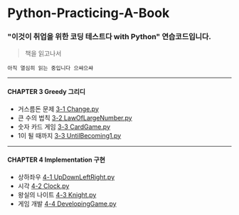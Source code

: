 # Python-Practicing-A-Book
### "이것이 취업을 위한 코딩 테스트다 with Python" 연습코드입니다.
> 책을 읽고나서

    아직 열심히 읽는 중입니다 으쌰으쌰

<hr>

#### CHAPTER 3 Greedy 그리디

* 거스름돈 문제 [3-1 Change.py](/CH3+Greedy/3-1+Change.py)
* 큰 수의 법칙 [3-2 LawOfLargeNumber.py](/CH3+Greedy/3-2+LawOfLargeNumber.py)
* 숫자 카드 게임 [3-3 CardGame.py](/CH3+Greedy/3-3+CardGame.py)
* 1이 될 때까지 [3-3 UntilBecoming1.py](/CH3+Greedy/3-4+UntilBecoming1.py)

<hr>

#### CHAPTER 4 Implementation 구현
* 상하좌우 [4-1 UpDownLeftRight.py](/CH4+Implementation/4-1+UpDownLeftRight.py)
* 시각 [4-2 Clock.py](/CH4+Implementation/4-2+Clock.py)
* 왕실의 나이트 [4-3 Knight.py](/CH4+Implementation/4-3+Knight.py)
* 게임 개발 [4-4 DevelopingGame.py](/CH4+Implementation/4-4+DevelopingGame.py)
